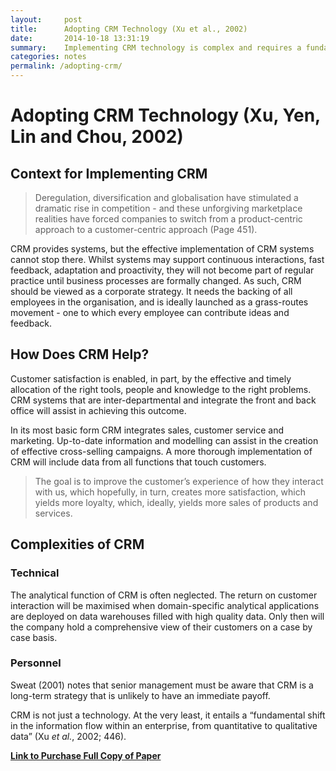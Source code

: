 ```yaml
---
layout:     post
title:      Adopting CRM Technology (Xu et al., 2002)
date:       2014-10-18 13:31:19
summary:    Implementing CRM technology is complex and requires a fundamental change in business process.
categories: notes
permalink: /adopting-crm/
---
```

# Adopting CRM Technology (Xu, Yen, Lin and Chou, 2002)

## Context for Implementing CRM
> Deregulation, diversification and globalisation have stimulated a dramatic rise in competition - and these unforgiving marketplace realities have forced companies to switch from a product-centric approach to a customer-centric approach (Page 451). 

CRM provides systems, but the effective implementation of CRM systems cannot stop there. Whilst systems may support continuous interactions, fast feedback, adaptation and proactivity, they will not become part of regular practice until business processes are formally changed. As such, CRM should be viewed as a corporate strategy. It needs the backing of all employees in the organisation, and is ideally launched as a grass-routes movement - one to which every employee can contribute ideas and feedback.

## How Does CRM Help?
Customer satisfaction is enabled, in part, by the effective and timely allocation of the right tools, people and knowledge to the right problems. CRM systems that are inter-departmental and integrate the front and back office will assist in achieving this outcome.

In its most basic form CRM integrates sales, customer service and marketing. Up-to-date information and modelling can assist in the creation of effective cross-selling campaigns. A more thorough implementation of CRM will include data from all functions that touch customers.

> The goal is to improve the customer’s experience of how they interact with us, which hopefully, in turn, creates more satisfaction, which yields more loyalty, which, ideally, yields more sales of products and services.

## Complexities of CRM

### Technical 
The analytical function of CRM is often neglected. The return on customer interaction will be maximised when domain-specific analytical applications are deployed on data warehouses filled with high quality data. Only then will the company hold a comprehensive view of their customers on a case by case basis.

### Personnel 
Sweat (2001) notes that senior management must be aware that CRM is a long-term strategy that is unlikely to have an immediate payoff.

CRM is not just a technology. At the very least, it entails a “fundamental shift in the information flow within an enterprise, from quantitative to qualitative data” (Xu *et al.*, 2002; 446).

[**Link to Purchase Full Copy of Paper**](http://www.emeraldinsight.com/doi/full/10.1108/02635570210445871) 